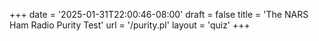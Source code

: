 +++
date = '2025-01-31T22:00:46-08:00'
draft = false
title = 'The NARS Ham Radio Purity Test'
url = '/purity.pl'
layout = 'quiz'
+++
